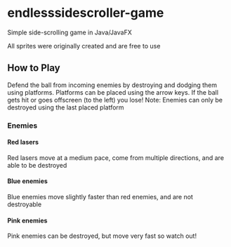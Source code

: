 # endlesssidescroller-game

Simple side-scrolling game in Java/JavaFX

All sprites were originally created and are free to use

## How to Play

Defend the ball from incoming enemies by destroying and dodging them using platforms. Platforms can be placed using the arrow keys. If the ball gets hit or goes offscreen (to the left) you lose! Note: Enemies can only be destroyed using the last placed platform

### Enemies

#### Red lasers

Red lasers move at a medium pace, come from multiple directions, and are able to be destroyed

#### Blue enemies

Blue enemies move slightly faster than red enemies, and are not destroyable

#### Pink enemies

Pink enemies can be destroyed, but move very fast so watch out! 



